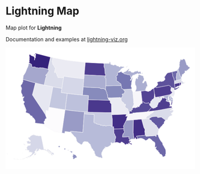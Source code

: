 # Lightning Map

Map plot for **Lightning**

Documentation and examples at [lightning-viz.org](http://lightning-viz.org/documentation)

[![map](https://raw.githubusercontent.com/lightning-viz/lightning-default-index/master/images/map.png)](https://github.com/lightning-viz/lightning-map)